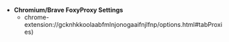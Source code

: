 * **Chromium/Brave FoxyProxy Settings**
  - chrome-extension://gcknhkkoolaabfmlnjonogaaifnjlfnp/options.html#tabProxies)
